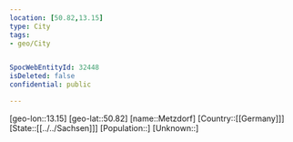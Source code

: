 ```yaml
---
location: [50.82,13.15]
type: City
tags:
- geo/City


SpocWebEntityId: 32448
isDeleted: false
confidential: public

---
```

[geo-lon::13.15]
[geo-lat::50.82]
[name::Metzdorf]
[Country::[[Germany]]]
[State::[[../../Sachsen]]]
[Population::]
[Unknown::]

